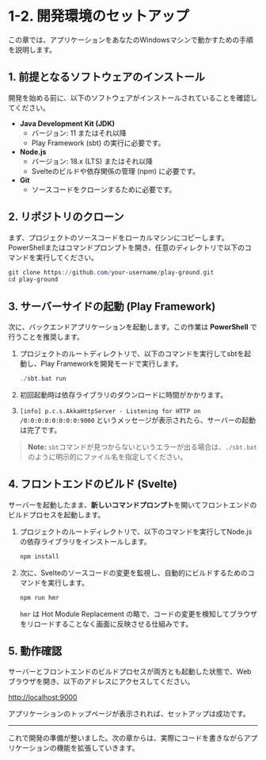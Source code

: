 # 1-2. 開発環境のセットアップ

この章では、アプリケーションをあなたのWindowsマシンで動かすための手順を説明します。

## 1. 前提となるソフトウェアのインストール

開発を始める前に、以下のソフトウェアがインストールされていることを確認してください。

- **Java Development Kit (JDK)**
  - バージョン: 11 またはそれ以降
  - Play Framework (sbt) の実行に必要です。
- **Node.js**
  - バージョン: 18.x (LTS) またはそれ以降
  - Svelteのビルドや依存関係の管理 (npm) に必要です。
- **Git**
  - ソースコードをクローンするために必要です。

## 2. リポジトリのクローン

まず、プロジェクトのソースコードをローカルマシンにコピーします。PowerShellまたはコマンドプロンプトを開き、任意のディレクトリで以下のコマンドを実行してください。

```powershell
git clone https://github.com/your-username/play-ground.git
cd play-ground
```

## 3. サーバーサイドの起動 (Play Framework)

次に、バックエンドアプリケーションを起動します。この作業は **PowerShell** で行うことを推奨します。

1.  プロジェクトのルートディレクトリで、以下のコマンドを実行してsbtを起動し、Play Frameworkを開発モードで実行します。

    ```powershell
    ./sbt.bat run
    ```

2.  初回起動時は依存ライブラリのダウンロードに時間がかかります。
3.  `[info] p.c.s.AkkaHttpServer - Listening for HTTP on /0:0:0:0:0:0:0:0:9000` というメッセージが表示されたら、サーバーの起動は完了です。

> **Note:**
> `sbt`コマンドが見つからないというエラーが出る場合は、`./sbt.bat` のように明示的にファイル名を指定してください。

## 4. フロントエンドのビルド (Svelte)

サーバーを起動したまま、**新しいコマンドプロンプト**を開いてフロントエンドのビルドプロセスを起動します。

1.  プロジェクトのルートディレクトリで、以下のコマンドを実行してNode.jsの依存ライブラリをインストールします。

    ```powershell
    npm install
    ```

2.  次に、Svelteのソースコードの変更を監視し、自動的にビルドするためのコマンドを実行します。

    ```powershell
    npm run hmr
    ```

    `hmr` は Hot Module Replacement の略で、コードの変更を検知してブラウザをリロードすることなく画面に反映させる仕組みです。

## 5. 動作確認

サーバーとフロントエンドのビルドプロセスが両方とも起動した状態で、Webブラウザを開き、以下のアドレスにアクセスしてください。

[http://localhost:9000](http://localhost:9000)

アプリケーションのトップページが表示されれば、セットアップは成功です。

---

これで開発の準備が整いました。次の章からは、実際にコードを書きながらアプリケーションの機能を拡張していきます。
